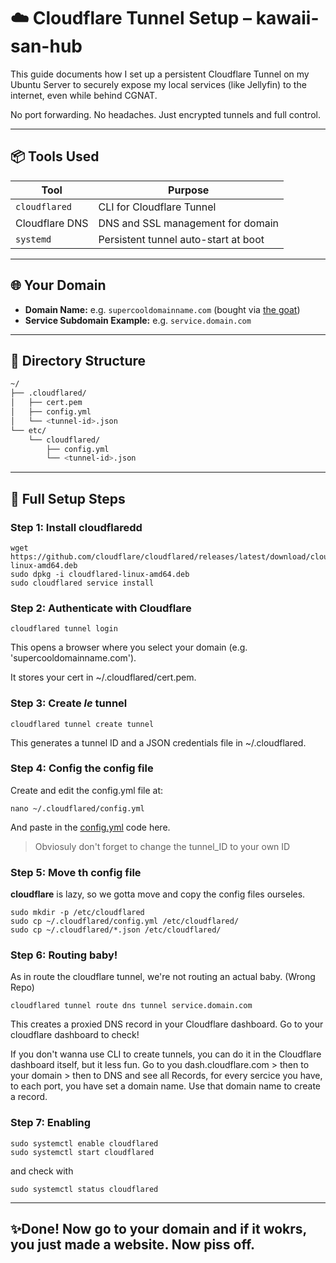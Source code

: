 # ☁️ Cloudflare Tunnel Setup – kawaii-san-hub

This guide documents how I set up a persistent Cloudflare Tunnel on my Ubuntu Server to securely expose my local services (like Jellyfin) to the internet, even while behind CGNAT.

No port forwarding. No headaches. Just encrypted tunnels and full control.

---

## 📦 Tools Used

| Tool        | Purpose                                  |
|-------------|------------------------------------------|
| `cloudflared` | CLI for Cloudflare Tunnel              |
| Cloudflare DNS | DNS and SSL management for domain     |
| `systemd`     | Persistent tunnel auto-start at boot   |

---

## 🌐 Your Domain

- **Domain Name:** e.g. `supercooldomainname.com` (bought via [the goat](https://www.cloudflare.com/))
- **Service Subdomain Example:** e.g. `service.domain.com`

---

## 🧱 Directory Structure

```bash
~/
├── .cloudflared/
│   ├── cert.pem
│   ├── config.yml
│   └── <tunnel-id>.json
└── etc/
    └── cloudflared/
        ├── config.yml
        └── <tunnel-id>.json
```

---

## 🚀 Full Setup Steps

### Step 1: Install cloudflaredd
```
wget https://github.com/cloudflare/cloudflared/releases/latest/download/cloudflared-linux-amd64.deb
sudo dpkg -i cloudflared-linux-amd64.deb
sudo cloudflared service install
```

### Step 2: Authenticate with Cloudflare
```
cloudflared tunnel login
```
This opens a browser where you select your domain (e.g. 'supercooldomainname.com').

It stores your cert in ~/.cloudflared/cert.pem.

### Step 3: Create _le_ tunnel
```
cloudflared tunnel create tunnel
```
This generates a tunnel ID and a JSON credentials file in ~/.cloudflared.

### Step 4: Config the config file
Create and edit the config.yml file at:
```
nano ~/.cloudflared/config.yml
```
And paste in the [config.yml](./config.yml) code here.
> Obviosuly don't forget to change the tunnel_ID to your own ID

### Step 5: Move th config file
**cloudflare** is lazy, so we gotta move and copy the config files ourseles.
```
sudo mkdir -p /etc/cloudflared
sudo cp ~/.cloudflared/config.yml /etc/cloudflared/
sudo cp ~/.cloudflared/*.json /etc/cloudflared/
```

### Step 6: Routing baby!
As in route the cloudflare tunnel, we're not routing an actual baby. (Wrong Repo)
```
cloudflared tunnel route dns tunnel service.domain.com
```
This creates a proxied DNS record in your Cloudflare dashboard. Go to your cloudflare dashboard to check!

If you don't wanna use CLI to create tunnels, you can do it in the Cloudflare dashboard itself, but it less fun.
Go to you dash.cloudflare.com > then to your domain > then to DNS and see all Records, for every sercice you have, to each port, you have set a domain name. Use that domain name to create a record.

### Step 7: Enabling
```
sudo systemctl enable cloudflared
sudo systemctl start cloudflared
```
and check with 
```
sudo systemctl status cloudflared
```
---

## ✨Done! Now go to your domain and if it wokrs, you just made a website. Now piss off.
